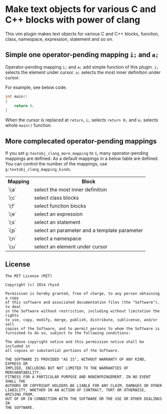 Make text objects for various C and C++ blocks with power of clang
==================================================================

This vim plugin makes text objects for various C and C++ blocks, funciton, class, namespace, expression, statement and so on.

## Simple one operator-pending mapping `i;` and `a;`

Operator-pending mapping `i;` and `a;` add simple function of this plugin.  `i;` selects the element under cursor.  `a;` selects the most inner definition under cursor.

For example, see below code.

```cpp
int main()
{
    return 0;
}
```

When the cursor is replaced at `return`, `i;` selects `return 0;` and `a;` selects whole `main()` function.

## More complecated operator-pending mappings

If you set `g:textobj_clang_more_mapping` to `1`, many operator-pending mappings are defined.  As a default mappings in a below table are defined.  You can control the number of the mappings, use `g:textobj_clang_mapping_kinds`.

<table>
    <tr>
        <th>Mapping</th>
        <th>Block</th>
    </tr>
    <tr>
        <td>`i;a`</td>
        <td>select the most inner definition</td>
    </tr>
    <tr>
        <td>`i;c`</td>
        <td>select class blocks</td>
    </tr>
    <tr>
        <td>`i;f`</td>
        <td>select function blocks</td>
    </tr>
    <tr>
        <td>`i;e`</td>
        <td>select an expression</td>
    </tr>
    <tr>
        <td>`i;s`</td>
        <td>select an statement</td>
    </tr>
    <tr>
        <td>`i;p`</td>
        <td>select an parameter and a template parameter</td>
    </tr>
    <tr>
        <td>`i;n`</td>
        <td>select a namespace</td>
    </tr>
    <tr>
        <td>`i;u`</td>
        <td>select an element under cursor</td>
    </tr>
</table>

## License

    The MIT License (MIT)

    Copyright (c) 2014 rhysd

    Permission is hereby granted, free of charge, to any person obtaining a copy
    of this software and associated documentation files (the "Software"), to deal
    in the Software without restriction, including without limitation the rights
    to use, copy, modify, merge, publish, distribute, sublicense, and/or sell
    copies of the Software, and to permit persons to whom the Software is
    furnished to do so, subject to the following conditions:

    The above copyright notice and this permission notice shall be included in
    all copies or substantial portions of the Software.

    THE SOFTWARE IS PROVIDED "AS IS", WITHOUT WARRANTY OF ANY KIND, EXPRESS OR
    IMPLIED, INCLUDING BUT NOT LIMITED TO THE WARRANTIES OF MERCHANTABILITY,
    FITNESS FOR A PARTICULAR PURPOSE AND NONINFRINGEMENT. IN NO EVENT SHALL THE
    AUTHORS OR COPYRIGHT HOLDERS BE LIABLE FOR ANY CLAIM, DAMAGES OR OTHER
    LIABILITY, WHETHER IN AN ACTION OF CONTRACT, TORT OR OTHERWISE, ARISING FROM,
    OUT OF OR IN CONNECTION WITH THE SOFTWARE OR THE USE OR OTHER DEALINGS IN
    THE SOFTWARE.

